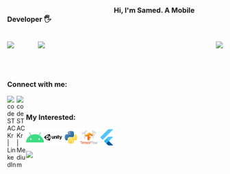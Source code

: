  
### &emsp;&emsp;&emsp;&emsp;&emsp;&emsp;&emsp;&emsp;&emsp;&emsp;&emsp;&emsp;&emsp;&emsp;&emsp; Hi, I'm Samed. A Mobile Developer 🖐</br></br>

<img src=https://media.giphy.com/media/K47lTZr0WcC1ObyOvK/giphy.gif align=left>
 
<img src=https://media.giphy.com/media/K47lTZr0WcC1ObyOvK/giphy.gif align=right>

&emsp;&emsp;&emsp;&emsp;<img src=https://media.giphy.com/media/d2jY21l2GvZUdQVG/giphy.gif>
 
<br/><br/>
### Connect with me:
[<img align="left" alt="codeSTACKr | LinkedIn" width="22px" src="https://cdn.jsdelivr.net/npm/simple-icons@v3/icons/linkedin.svg" />][linkedin]
[<img align="left" alt="codeSTACKr | Medium" width="22px" src="https://cdn.jsdelivr.net/npm/simple-icons@v3/icons/medium.svg" />][medium]

<br />

### My Interested:

<img align="left" alt="Android" width="42px" src="https://raw.githubusercontent.com/github/explore/78df643247d429f6cc873026c0622819ad797942/topics/android/android.png" />
<img align="left" alt="Unity" width="42px" src="https://raw.githubusercontent.com/github/explore/78df643247d429f6cc873026c0622819ad797942/topics/unity/unity.png" />
<img align="left" alt="Python" width="42px" src="https://raw.githubusercontent.com/github/explore/78df643247d429f6cc873026c0622819ad797942/topics/python/python.png" />
<img align="left" alt="Tensorflow" width="42px" src="https://raw.githubusercontent.com/github/explore/78df643247d429f6cc873026c0622819ad797942/topics/tensorflow/tensorflow.png" />
<img align="left" alt="Flutter" width="42px" src="https://raw.githubusercontent.com/github/explore/78df643247d429f6cc873026c0622819ad797942/topics/flutter/flutter.png" />
<br/>
<br/>
<br/>
<img align="center" width="425px" src="https://github-readme-stats.vercel.app/api?username=SamedHrmn&show_icons=true&theme=transparent&include_all_commits=true&count_private=true"/>


[medium]: https://samed-harman.medium.com/
[linkedin]: https://linkedin.com/in/SamedHarman
